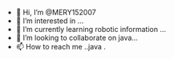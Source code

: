 - 👋 Hi, I’m @MERY152007
- 👀 I’m interested in ...
- 🌱 I’m currently learning robotic information ...
- 💞️ I’m looking to collaborate on java...
- 📫 How to reach me ..java .

<!---
MERY152007/MERY152007 is a ✨ special ✨ repository because its `README.md` (this file) appears on your GitHub profile.
You can click the Preview link to take a look at your changes.
--->
